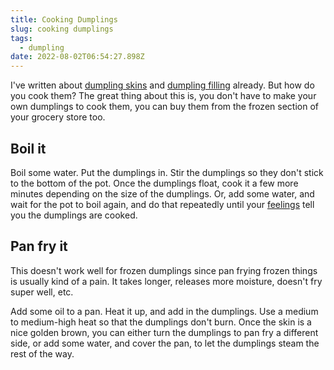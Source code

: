 ```yaml
---
title: Cooking Dumplings
slug: cooking dumplings
tags:
  - dumpling
date: 2022-08-02T06:54:27.898Z
---
```

I've written about [dumpling skins](/recipes/homemade-dumpling-skins) and [dumpling filling](/recipes/dumpling-filling) already. But how do you cook them? The great thing about this is, you don't have to make your own dumplings to cook them, you can buy them from the frozen section of your grocery store too.

## Boil it

Boil some water. Put the dumplings in. Stir the dumplings so they don't stick to the bottom of the pot. Once the dumplings float, cook it a few more minutes depending on the size of the dumplings. Or, add some water, and wait for the pot to boil again, and do that repeatedly until your [feelings](/principles/cooking-with-feelings) tell you the dumplings are cooked.

## Pan fry it

This doesn't work well for frozen dumplings since pan frying frozen things is usually kind of a pain. It takes longer, releases more moisture, doesn't fry super well, etc.

Add some oil to a pan. Heat it up, and add in the dumplings. Use a medium to medium-high heat so that the dumplings don't burn. Once the skin is a nice golden brown, you can either turn the dumplings to pan fry a different side, or add some water, and cover the pan, to let the dumplings steam the rest of the way.